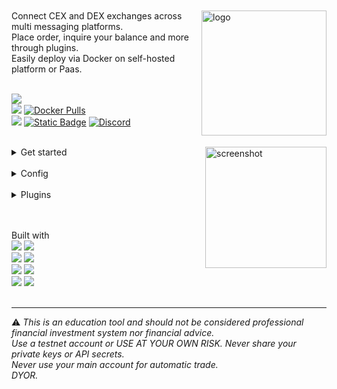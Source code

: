 <br>
<br>





<img  alt="logo" src="https://i.imgur.com/Q7iDDyB.jpg" align="right" alt="talky" width="200" height="200">
<div align="left">
<!-- <a href="https://github.com/mraniki/tt/"><img src="https://img.shields.io/github/stars/mraniki/tt?style=for-the-badge"></a>-->
<!-- <a href="https://github.com/mraniki/tt/issues"><img alt="GitHub issues" src="https://img.shields.io/github/issues/mraniki/tt?style=for-the-badge&color=blue"></a> -->
Connect CEX and DEX exchanges across multi messaging platforms.<br>
Place order, inquire your balance and more through plugins.<br>
Easily deploy via Docker on self-hosted platform or Paas.<br>
<br>
<p align="left">
<a href="https://talkytrader.github.io/wiki/"><img src="https://img.shields.io/badge/Wiki-%23000000.svg?style=for-the-badge&logo=wikipedia&logoColor=white"></a><br>
<a href="https://github.com/mraniki/tt/"><img src="https://img.shields.io/badge/github-%23000000.svg?style=for-the-badge&logo=github&logoColor=white"></a>
<a href="https://hub.docker.com/r/mraniki/tt"><img alt="Docker Pulls" src="https://img.shields.io/docker/pulls/mraniki/tt?style=for-the-badge"></a><br>
<a href="https://coindrop.to/mraniki"><img src="https://img.shields.io/badge/tips-000000?style=for-the-badge&logo=buymeacoffee&logoColor=white"></a>
<a href="https://t.me/TTTalkyTraderChat/1"><img alt="Static Badge" src="https://img.shields.io/badge/talky-blue?style=for-the-badge&logo=telegram&logoColor=white"></a> <a href="https://discord.gg/gMNERs5M9"><img alt="Discord" src="https://img.shields.io/discord/1049307055867035648?style=for-the-badge&logo=discord&logoColor=white&label=%20%20&color=blue"></a>
<br><br>
</p>

<img align="right" width="194" alt="screenshot" src="https://github.com/mraniki/tt/assets/8766259/14cb1653-f6b4-44e7-b07c-d930060c7363">

<details close>
<summary>Get started</summary>

<ol>
<li>Create your channel/room and your platform bot
<ul>
<li>Telegram via <a href="https://core.telegram.org/bots/tutorial">Telegram @BotFather</a> and <a href="https://docs.telethon.dev/en/stable/basic/signing-in.html">create an API key</a> </li>
<li>Discord via <a href="https://discord.com/developers/docs/intro">Discord Dev portal</a></li>
<li>Matrix via <a href="https://turt2live.github.io/matrix-bot-sdk/index.html">Matrix.org</a></li>
</ul></li>
<li>Get your
<ul>
<li>DEX wallet address and private key</li>
<li>CEX API Keys supported by <a href="https://github.com/ccxt/ccxt">CCXT</a></li>
</ul></li>
<li>Create your config file settings.toml or use env variables</li>

<details close>
<summary>settings example</summary>
   
<!-- https://github.com/mraniki/tt/blob/4a3e51032802ede12bd20cee12ed4a4396337575/examples/example_settings.toml#L2-->

<script src="https://emgithub.com/embed-v2.js?target=https%3A%2F%2Fgithub.com%2Fmraniki%2Ftt%2Fblob%2Fmain%2Fexamples%2Fexample_settings.toml&style=nnfx-dark&type=code&showBorder=on&showLineNumbers=on&showFullPath=on&showCopy=on"></script>

</details>

<li>Deploy via:
   <ul> 
<li>docker 
          <code>docker pull mraniki/tt:latest</code> or <code>docker pull ghcr.io/mraniki/tt:latest</code></li>
<li>locally 
          <code>git clone https://github.com/mraniki/tt:main</code> && <code>pip install -r requirements.txt</code> </li>
</ul></li>
<li>Start your container or if deployed locally use <code>python3 bot.py</code> to start </li>
<li>Try it now</li>
<a href="https://app.koyeb.com/deploy?type=docker&image=docker.io/mraniki/tt&name=tt-demo"><img src="https://img.shields.io/badge/Deploy%20on%20Koyeb-blue?style=for-the-badge&logo=koyeb"></a>
</ol>

</details>

<br>

<details close>
<summary>Config</summary>

<details close>
<summary>env vars list</summary>

<!-- https://github.com/mraniki/tt/blob/4a3e51032802ede12bd20cee12ed4a4396337575/examples/example.env#L2-->

<script src="https://emgithub.com/embed-v2.js?target=https%3A%2F%2Fgithub.com%2Fmraniki%2Ftt%2Fblob%2F4a3e51032802ede12bd20cee12ed4a4396337575%2Fexamples%2Fexample.env&style=nnfx-dark&type=code&showLineNumbers=on&showFileMeta=on&showFullPath=on&showCopy=on"></script>

</details>

</details>

<br>

<details close>
<summary>Plugins</summary>

<h4>Talky</h4>

<table style="border: 1px solid transparent">
  <tr>
    <td><a href="https://talkytrader.github.io/wiki/"><img src="https://img.shields.io/badge/Wiki-%23000000.svg?style=for-the-badge&logo=wikipedia&logoColor=white"></a><br>
<a href="https://github.com/mraniki/tt/"><img src="https://img.shields.io/badge/github-%23000000.svg?style=for-the-badge&logo=github&logoColor=white"></a>
<a href="https://hub.docker.com/r/mraniki/tt"><img alt="Docker Pulls" src="https://img.shields.io/docker/pulls/mraniki/tt?style=for-the-badge"></a><br>
<a href="https://coindrop.to/mraniki"><img src="https://img.shields.io/badge/tips-000000?style=for-the-badge&logo=buymeacoffee&logoColor=white"></a>
<a href="https://t.me/TTTalkyTraderChat/1"><img alt="Static Badge" src="https://img.shields.io/badge/talky-blue?style=for-the-badge&logo=telegram&logoColor=white"></a> <a href="https://discord.gg/gMNERs5M9"><img alt="Discord" src="https://img.shields.io/discord/1049307055867035648?style=for-the-badge&logo=discord&logoColor=white&label=%20%20&color=blue"></a></td>
    <td align="center"><img width="200" alt="Logo" src="https://i.imgur.com/Q7iDDyB.jpg"></td>
  </tr>
  <tr>
    <td>
   <a href="https://codebeat.co/projects/github-com-mraniki-tt-main"><img alt="codebeat badge" src="https://codebeat.co/badges/94b328d7-777c-4d54-a0d9-ff4625c5e05d" /></a><br>
   <a href="https://talkytrader.github.io/wiki/"><img src="https://github.com/mraniki/tt/actions/workflows/%F0%9F%91%B7Flow.yml/badge.svg"></a><br>
   <a href="https://codecov.io/gh/mraniki/tt"><img src="https://codecov.io/gh/mraniki/tt/branch/main/graph/badge.svg?token=ILJTC0F4K1"></a><br>
   <a href="https://hub.docker.com/r/mraniki/tt"><img src="https://badgen.net/docker/pulls/mraniki/tt"></a><br>
   <a href="https://talkyuniverse.readthedocs.io/projects/iamlistening/"><img src="https://readthedocs.org/projects/talkytrend/badge/?version=latest"></a><br>
    </td>
    <td> <br>Connect CEX and DEX exchanges across multi messaging platforms and plugin support.</td>
     
  </tr>
</table>

<h4>FindMyOrder</h4>

<table style="border: 1px solid transparent">
  <tr>
    <td><a href="https://talkytrader.github.io/wiki/"><img src="https://img.shields.io/badge/Wiki-%23000000.svg?style=for-the-badge&logo=wikipedia&logoColor=white"></a><br>
<a href="https://github.com/mraniki/tt/"><img src="https://img.shields.io/badge/github-%23000000.svg?style=for-the-badge&logo=github&logoColor=white"></a>
<a href="https://hub.docker.com/r/mraniki/tt"><img alt="Docker Pulls" src="https://img.shields.io/docker/pulls/mraniki/tt?style=for-the-badge"></a><br>
<a href="https://coindrop.to/mraniki"><img src="https://img.shields.io/badge/tips-000000?style=for-the-badge&logo=buymeacoffee&logoColor=white"></a>
<a href="https://t.me/TTTalkyTraderChat/1"><img src="https://img.shields.io/badge/talky-blue?style=for-the-badge&logo=telegram&logoColor=white"></a>
<a href="https://discord.gg/gMNERs5M9"><img src="https://img.shields.io/discord/1049307055867035648?style=for-the-badge&logo=discord&logoColor=white&label=%20%20&color=blue"></a></td>
    <td align="center"><img width="200" alt="Logo" src="https://user-images.githubusercontent.com/8766259/233823991-cceaa05a-ff15-4796-a6bb-bcb3ee0d8859.jpg"></td>
  </tr>
  <tr>
    <td>
   <a href="https://pypi.org/project/findmyorder/"><img src="https://badgen.net/badge/icon/findmyorder?icon=pypi&label"></a>
   <a href="https://pypi.org/project/findmyorder/"><img src="https://img.shields.io/pypi/v/findmyorder"></a><br>
   <a href="https://pypi.org/project/findmyorder/"><img src="https://img.shields.io/pypi/dm/findmyorder"></a><br>
   <a href="https://codebeat.co/projects/github-com-mraniki-findmyorder-main"><img src="https://codebeat.co/badges/9b113098-d22d-498d-9c61-eb1e96c1311a"/></a><br>
   <a href="https://talkytrader.github.io/wiki/"><img src="https://github.com/mraniki/findmyorder/actions/workflows/%F0%9F%91%B7Flow.yml/badge.svg"></a><br>
   <a href="https://codecov.io/gh/mraniki/findmyorder"><img src="https://codecov.io/gh/mraniki/findmyorder/branch/main/graph/badge.svg?token=4838MSZNCC"/> </a><br>
<!--      <a href="https://hub.docker.com/r/mraniki/tt"><img src="https://badgen.net/docker/pulls/mraniki/tt"></a><br> -->
   <a href="https://talkyuniverse.readthedocs.io/projects/fyndmyorder/"><img src="https://readthedocs.org/projects/talkytrend/badge/?version=latest"></a><br>
    </td>
    <td> <br>Find My order, a python parsing package to find trading order</td>
     
  </tr>
</table>

<h4>DXSP</h4>

<table style="border: 1px solid transparent">
  <tr>
    <td><a href="https://talkytrader.github.io/wiki/"><img src="https://img.shields.io/badge/Wiki-%23000000.svg?style=for-the-badge&logo=wikipedia&logoColor=white"></a><br>
<a href="https://github.com/mraniki/tt/"><img src="https://img.shields.io/badge/github-%23000000.svg?style=for-the-badge&logo=github&logoColor=white"></a>
<a href="https://hub.docker.com/r/mraniki/tt"><img alt="Docker Pulls" src="https://img.shields.io/docker/pulls/mraniki/tt?style=for-the-badge"></a><br>
<a href="https://coindrop.to/mraniki"><img src="https://img.shields.io/badge/tips-000000?style=for-the-badge&logo=buymeacoffee&logoColor=white"></a>
<a href="https://t.me/TTTalkyTraderChat/1"><img src="https://img.shields.io/badge/talky-blue?style=for-the-badge&logo=telegram&logoColor=white"></a><a href="https://discord.gg/gMNERs5M9"><img src="https://img.shields.io/discord/1049307055867035648?style=for-the-badge&logo=discord&logoColor=white&label=%20%20&color=blue"></a></td>
    <td align="center"><img width="200" alt="Logo" src="https://user-images.githubusercontent.com/8766259/231213427-63ea2752-13d5-4993-aee2-90671b57fc6e.png"></td>
  </tr>
  <tr>
    <td>
   <a href="https://pypi.org/project/dxsp/"><img src="https://badgen.net/badge/icon/dxsp?icon=pypi&label"></a>
   <a href="https://pypi.org/project/dxsp/"><img src="https://img.shields.io/pypi/v/dxsp"></a><br>
   <a href="https://pypi.org/project/dxsp/"><img src="https://img.shields.io/pypi/dm/dxsp"></a><br>
   <a href="https://codebeat.co/projects/github-com-mraniki-dxsp-main"><img src="https://codebeat.co/badges/b1376839-73bc-4b41-bfc1-2fb099f1fc2a"/></a><br>
   <a href="https://talkytrader.github.io/wiki/"><img src="https://github.com/mraniki/dxsp/actions/workflows/%F0%9F%91%B7Flow.yml/badge.svg"></a><br>
   <a href="https://codecov.io/gh/mraniki/dxsp"><img src="https://codecov.io/gh/mraniki/dxsp/branch/main/graph/badge.svg?token=39ED0ZA6IH"/> </a><br>
<!--      <a href="https://hub.docker.com/r/mraniki/tt"><img src="https://badgen.net/docker/pulls/mraniki/tt"></a><br> -->
   <a href="https://talkyuniverse.readthedocs.io/projects/dxsp/"><img src="https://readthedocs.org/projects/dxsp/badge/?version=latest"></a><br>
    </td>
    <td> <br>Swap made easy</td>
     
  </tr>
</table>

<h4>IamListening</h4>

<table style="border: 1px solid transparent">
  <tr>
    <td>
<a href="https://talkytrader.github.io/wiki/"><img src="https://img.shields.io/badge/Wiki-%23000000.svg?style=for-the-badge&logo=wikipedia&logoColor=white"></a><br>
<a href="https://github.com/mraniki/tt/"><img src="https://img.shields.io/badge/github-%23000000.svg?style=for-the-badge&logo=github&logoColor=white"></a>
<a href="https://hub.docker.com/r/mraniki/tt"><img alt="Docker Pulls" src="https://img.shields.io/docker/pulls/mraniki/tt?style=for-the-badge"></a><br>
<a href="https://coindrop.to/mraniki"><img src="https://img.shields.io/badge/tips-000000?style=for-the-badge&logo=buymeacoffee&logoColor=white"></a>
<a href="https://t.me/TTTalkyTraderChat/1"><img alt="Static Badge" src="https://img.shields.io/badge/talky-blue?style=for-the-badge&logo=telegram&logoColor=white"></a> <a href="https://discord.gg/gMNERs5M9"><img alt="Discord" src="https://img.shields.io/discord/1049307055867035648?style=for-the-badge&logo=discord&logoColor=white&label=%20%20&color=blue"></a></td>
    <td align="center"><img width="200" alt="Logo" src="https://user-images.githubusercontent.com/8766259/242846519-f76331f6-8821-49eb-8f1c-06aedd8557be.jpeg"></td>
  </tr>
  <tr>
    <td>
   <a href="https://pypi.org/project/talkytrend/"><img src="https://badgen.net/badge/icon/talkytrend?icon=pypi&label"></a>
   <a href="https://pypi.org/project/talkytrend/"><img src="https://img.shields.io/pypi/v/talkytrend"></a><br>
   <a href="https://pypi.org/project/talkytrend/"><img src="https://img.shields.io/pypi/dm/talkytrend"></a> <br>
   <a href="https://codebeat.co/projects/github-com-mraniki-iamlistening-main"><img src="https://codebeat.co/badges/4085334e-4590-41f6-a70c-69e9a2641c79"/></a><br>
   <a href="https://talkytrader.github.io/wiki/"><img src="https://github.com/mraniki/tt/actions/workflows/%F0%9F%91%B7Flow.yml/badge.svg"></a><br>
   <a href="https://codecov.io/gh/mraniki/iamlistening"> <img src="https://codecov.io/gh/mraniki/iamlistening/branch/main/graph/badge.svg?token=QZ55U6KQFN"/></a>
        <br>
<!--      <a href="https://hub.docker.com/r/mraniki/tt"><img src="https://badgen.net/docker/pulls/mraniki/tt"></a><br> -->
        <a href="https://talkyuniverse.readthedocs.io/projects/iamlistening/"><img src="https://readthedocs.org/projects/talkytrend/badge/?version=latest"></a><br>
    </td>
    <td> <br>Build a chat listener bot</td>
     
  </tr>
</table>

<h4>TalkyTrend</h4>

<table style="border: 1px solid transparent">
  <tr>
    <td><a href="https://talkytrader.github.io/wiki/"><img src="https://img.shields.io/badge/Wiki-%23000000.svg?style=for-the-badge&logo=wikipedia&logoColor=white"></a><br>
<a href="https://github.com/mraniki/tt/"><img src="https://img.shields.io/badge/github-%23000000.svg?style=for-the-badge&logo=github&logoColor=white"></a>
<a href="https://hub.docker.com/r/mraniki/tt"><img src="https://img.shields.io/docker/pulls/mraniki/tt?style=for-the-badge"></a><br>
<a href="https://coindrop.to/mraniki"><img src="https://img.shields.io/badge/tips-000000?style=for-the-badge&logo=buymeacoffee&logoColor=white"></a>
<a href="https://t.me/TTTalkyTraderChat/1"><img src="https://img.shields.io/badge/talky-blue?style=for-the-badge&logo=telegram&logoColor=white"></a>
<a href="https://discord.gg/gMNERs5M9"><img src="https://img.shields.io/discord/1049307055867035648?style=for-the-badge&logo=discord&logoColor=white&label=%20%20&color=blue"></a></td>
    <td align="center"><img width="200" alt="Logo" src="https://user-images.githubusercontent.com/8766259/226854338-e900f69e-d884-4a9a-90b1-b3dde7711b31.png"></td>
  </tr>
  <tr>
    <td>
      <a href="https://pypi.org/project/talkytrend/"><img src="https://badgen.net/badge/icon/talkytrend?icon=pypi&label"></a>
      <a href="https://pypi.org/project/talkytrend/"><img src="https://img.shields.io/pypi/v/talkytrend"></a><br>
      <a href="https://pypi.org/project/talkytrend/"><img src="https://img.shields.io/pypi/dm/talkytrend"></a><br>
      <a href="https://codebeat.co/projects/github-com-mraniki-talkytrend-main"><img src="https://codebeat.co/badges/24c90aab-02d7-4cd1-9ad8-5907e180c9e6"/></a> <br>
      <a href="https://talkytrader.github.io/wiki/"><img src="https://github.com/mraniki/tt/actions/workflows/%F0%9F%91%B7Flow.yml/badge.svg"></a><br>
      <a href="https://codecov.io/gh/mraniki/talkytrend"><img src="https://codecov.io/gh/mraniki/talkytrend/branch/main/graph/badge.svg?token=WAHUEMAJN6"/></a>
        <br>
<!--      <a href="https://hub.docker.com/r/mraniki/tt"><img src="https://badgen.net/docker/pulls/mraniki/tt"></a><br> -->
        <a href="https://talkyuniverse.readthedocs.io/projects/talkytrend/"><img src="https://readthedocs.org/projects/talkytrend/badge/?version=latest"></a><br>
    </td>
    <td> <br>A python package to retrieve asset trend and economic data.</td>
     
  </tr>
</table>

</details>

<br><br>
Built with<br>
<img src="https://img.shields.io/badge/fastapi-black?style=for-the-badge&logo=librariesdotio&logoColor=white">
<img src="https://img.shields.io/badge/uvicorn-black?style=for-the-badge&logo=librariesdotio&logoColor=white"><br>
<img src="https://img.shields.io/badge/apprise-black?style=for-the-badge&logo=librariesdotio&logoColor=white">
<img src="https://img.shields.io/badge/CCXT-black?style=for-the-badge&logo=librariesdotio&logoColor=white"><br>
<img src="https://img.shields.io/badge/findmyorder-black?style=for-the-badge&logo=librariesdotio&logoColor=white">
<img src="https://img.shields.io/badge/dxsp-black?style=for-the-badge&logo=librariesdotio&logoColor=white"><br>
<img src="https://img.shields.io/badge/iamlistening-black?style=for-the-badge&logo=librariesdotio&logoColor=white">
<img src="https://img.shields.io/badge/talkytrend-black?style=for-the-badge&logo=librariesdotio&logoColor=white">
<br><br>

<HR>
⚠️ <em>This is an education tool and should not be considered professional financial investment system nor financial advice.<br>Use a testnet account or USE AT YOUR OWN RISK. Never share your private keys or API secrets.<br>Never use your main account for automatic trade.<br>DYOR.</em>

</div>
